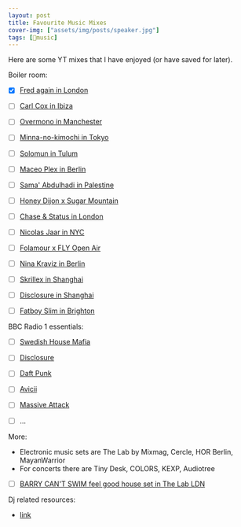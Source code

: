 ```yaml
---
layout: post
title: Favourite Music Mixes 
cover-img: ["assets/img/posts/speaker.jpg"]
tags: [🎵music]
---
```


Here are some YT mixes that I have enjoyed (or have saved for later). 

Boiler room: 
* [x] [Fred again in London](https://youtu.be/c0-hvjV2A5Y)
* [ ] [Carl Cox in Ibiza](https://youtu.be/vy-k0FopsmY)
* [ ] [Overmono in Manchester](https://youtu.be/xgJBhezlMoE)
* [ ] [Minna-no-kimochi in Tokyo](https://youtu.be/djGlyTcW30Q)
* [ ] [Solomun in Tulum](https://youtu.be/bk6Xst6euQk)
* [ ] [Maceo Plex in Berlin](https://youtu.be/5vHRUsP20dQ)
* [ ] [Sama' Abdulhadi in Palestine](https://youtu.be/x9VYKrtziSg)
* [ ] [Honey Dijon x Sugar Mountain](https://youtu.be/m_qewI-1cEs)
* [ ] [Chase & Status in London](https://youtu.be/Zy_JR9_Y8dE)
* [ ] [Nicolas Jaar in NYC](https://youtu.be/IUjWumGIqe8)
* [ ] [Folamour x FLY Open Air](https://youtu.be/wL-VMOGAhzE)
* [ ] [Nina Kraviz in Berlin](https://youtu.be/xogJgUteDAs)
* [ ] [Skrillex in Shanghai](https://youtu.be/PRlLNfKYm8U)
* [ ] [Disclosure in Shanghai](https://youtu.be/BVW0OgxeH6I)
* [ ] [Fatboy Slim in Brighton](https://youtu.be/ShB_HI6F1f4)


BBC Radio 1 essentials:
* [ ] [Swedish House Mafia](https://youtu.be/knZymWvaMSc)
* [ ] [Disclosure](https://youtu.be/ddeu_vF9p1s)
* [ ] [Daft Punk](https://youtu.be/b0SrmA01Qpk)
* [ ] [Avicii](https://youtu.be/ew07xLyMbgM)
* [ ] [Massive Attack](https://youtu.be/qhmdED0Nq4c)
* [ ] ...


More: 
* Electronic music sets are The Lab by Mixmag, Cercle, HOR Berlin, MayanWarrior
* For concerts there are Tiny Desk, COLORS, KEXP, Audiotree
* [ ] [BARRY CAN'T SWIM feel good house set in The Lab LDN](https://youtu.be/Q_ghNGB7YpQ)


Dj related resources: 
* [link](https://www.reddit.com/r/Beatmatch/comments/1faqzju/your_favorite_djrelated_youtube_channels/)
